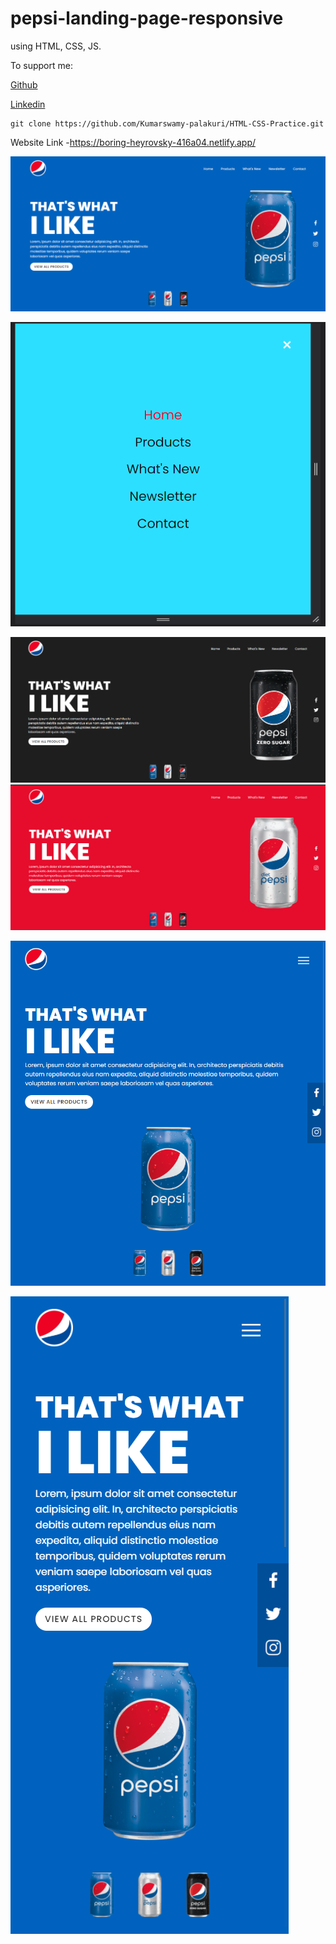 # pepsi-landing-page-responsive
using HTML, CSS, JS.

To support me:

[Github](https://github.com/Kumarswamy-palakuri)

[Linkedin](https://www.linkedin.com/in/kumara-swamy-palakuri-037001208/)

```
git clone https://github.com/Kumarswamy-palakuri/HTML-CSS-Practice.git
```

Website Link -https://boring-heyrovsky-416a04.netlify.app/


![pepsi-laptop](https://github.com/Rimjhim20/Pepssi-Responsive-Landingpage/blob/master/website%20ss/pepsi-laptop.png)

![pepsi-hamburger](https://github.com/Rimjhim20/Pepssi-Responsive-Landingpage/blob/master/website%20ss/hamburger.png)

![pepsi-black](https://github.com/Rimjhim20/Pepssi-Responsive-Landingpage/blob/master/website%20ss/black.png)
![pepsi-red](https://github.com/Rimjhim20/Pepssi-Responsive-Landingpage/blob/master/website%20ss/red.png)

![pepsi-tablet](https://github.com/Rimjhim20/Pepssi-Responsive-Landingpage/blob/master/website%20ss/pepsi-tablet.png)

![pepsi-movil](https://github.com/Rimjhim20/Pepssi-Responsive-Landingpage/blob/master/website%20ss/pepsi-movil.png)
